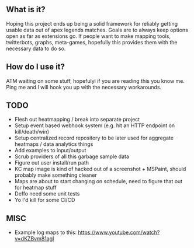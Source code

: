 ## What is it?
Hoping this project ends up being a solid framework for reliably getting usable data out of apex legends matches. Goals are to always keep options open as far as extensions go. If people want to make mapping tools, twitterbots, graphs, meta-games, hopefully this provides them with the necessary data to do so.
## How do I use it?
ATM waiting on some stuff, hopefulyl if you are reading this you know me. Ping me and I will hook you up with the necessary workarounds.
## TODO
- Flesh out heatmapping / break into separate project
- Setup event based webhook system (e.g. hit an HTTP endpoint on kill/death/win)
- Setup centralized record repository to be later used for aggregate heatmaps / data analytics things
- Add examples to input/output
- Scrub providers of all this garbage sample data
- Figure out user install/run path
- KC map image is kind of hacked out of a screenshot + MSPaint, should probably make something cleaner
- Maps are about to start changing on schedule, need to figure that out for heatmap stuff
- Deffo need some unit tests
- Yo I'd kill for some CI/CD


## MISC
- Example log maps to this: https://www.youtube.com/watch?v=dKZBvm81agI
